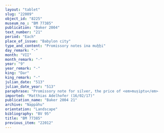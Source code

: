 ```yaml
---
layout: "tablet"
slug: "22009"
object_id: "8225"
museum_no_: "BM 77385"
publication: "Baker 2004"
text_number: "21"
period: "Each"
place_of_issue: "Babylon city"
type_and_content: "Promissory notes ina muẖẖi"
day_remark: "-"
month: "VII"
month_remark: "-"
year: "9"
year_remark: "-"
king: "Dar"
king_remark: "-"
julian_date: "513"
julian_date_year: "513"
paraphrase: "Promissory note for silver, the price of <em>muṣiptu</em>-garment(s): <strong>B </strong>owes 2 minas of white silver of 1/8 alloy without interest, which is the price of <em>muṣiptu</em>-garment(s), to <strong><sup>f</sup>A</strong>. But <strong><sup>f</sup>A</strong> will not receive the money from <strong>B</strong> for 15 years. When <strong>B</strong> receives (<em>mahāru</em>[?], <em>i-di-har</em>) the silver for <strong><sup>f</sup>A</strong>, he will pay (<em>nadānu</em>, <em>i-na-da-&aacute;&scaron;-&scaron;&uacute;</em>) <strong><sup>f</sup>A</strong> the capital amount without interest. 3 witnesses and the scribe (Nidinti-Bēl/Lī&scaron;iru//Bēl-u&scaron;umgal).<br /> &nbsp;<br /> <strong><sup>f</sup></strong><strong>A</strong> = Hīptāya/Balāṭu//Rab-ban&ecirc;; <strong>B</strong> = &Scaron;ellebu/Iddināya//Nappāhu (husband of <strong><sup>f</sup>A</strong>; cf.&nbsp; MLC1816)<br /> &nbsp;"
imported: "Matthias Adelhofer (16/02/17)"
publication_name: "Baker 2004 21"
archive: "Nappāhu"
orientation: "Landscape"
bibliography: "BV 95"
title: "BM 77385"
previous_item: "22012"
---
```

